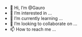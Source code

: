 - 👋 Hi, I’m @Gauro
- 👀 I’m interested in ...
- 🌱 I’m currently learning ...
- 💞️ I’m looking to collaborate on ...
- 📫 How to reach me ...

<!---
Gauro/Gauro is a ✨ special ✨ repository because its `README.md` (this file) appears on your GitHub profile.
You can click the Preview link to take a look at your changes.
--->

